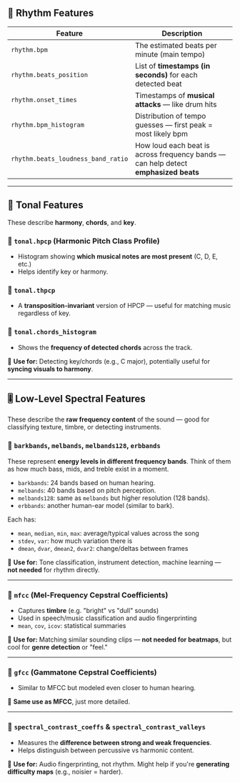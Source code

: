 

## 🥁 Rhythm Features

|Feature|Description|
|---|---|
|`rhythm.bpm`|The estimated beats per minute (main tempo)|
|`rhythm.beats_position`|List of **timestamps (in seconds)** for each detected beat|
|`rhythm.onset_times`|Timestamps of **musical attacks** — like drum hits|
|`rhythm.bpm_histogram`|Distribution of tempo guesses — first peak = most likely bpm|
|`rhythm.beats_loudness_band_ratio`|How loud each beat is across frequency bands — can help detect **emphasized beats**|

---

## 🧠 Tonal Features

These describe **harmony**, **chords**, and **key**.

### 🔹 `tonal.hpcp` (Harmonic Pitch Class Profile)

- Histogram showing **which musical notes are most present** (C, D, E, etc.)
- Helps identify key or harmony.
### 🔹 `tonal.thpcp`

- A **transposition-invariant** version of HPCP — useful for matching music regardless of key.
### 🔹 `tonal.chords_histogram`

- Shows the **frequency of detected chords** across the track.

📌 **Use for:** Detecting key/chords (e.g., C major), potentially useful for **syncing visuals to harmony**.

---

## 🎚️ **Low-Level Spectral Features**

These describe the **raw frequency content** of the sound — good for classifying texture, timbre, or detecting instruments.
### 🔹 `barkbands`, `melbands`, `melbands128`, `erbbands`

These represent **energy levels in different frequency bands**. Think of them as how much bass, mids, and treble exist in a moment.

- `barkbands`: 24 bands based on human hearing.
- `melbands`: 40 bands based on pitch perception.
- `melbands128`: same as `melbands` but higher resolution (128 bands).
- `erbbands`: another human-ear model (similar to bark).

Each has:

- `mean`, `median`, `min`, `max`: average/typical values across the song
- `stdev`, `var`: how much variation there is
- `dmean`, `dvar`, `dmean2`, `dvar2`: change/deltas between frames

📌 **Use for:** Tone classification, instrument detection, machine learning — **not needed** for rhythm directly.

---

### 🔹 `mfcc` (Mel-Frequency Cepstral Coefficients)

- Captures **timbre** (e.g. "bright" vs "dull" sounds)
- Used in speech/music classification and audio fingerprinting
- `mean`, `cov`, `icov`: statistical summaries

📌 **Use for:** Matching similar sounding clips — **not needed for beatmaps**, but cool for **genre detection** or "feel."

---

### 🔹 `gfcc` (Gammatone Cepstral Coefficients)

- Similar to MFCC but modeled even closer to human hearing.

📌 **Same use as MFCC**, just more detailed.

---

### 🔹 `spectral_contrast_coeffs` & `spectral_contrast_valleys`

- Measures the **difference between strong and weak frequencies**.
- Helps distinguish between percussive vs harmonic content.

📌 **Use for:** Audio fingerprinting, not rhythm. Might help if you're **generating difficulty maps** (e.g., noisier = harder).